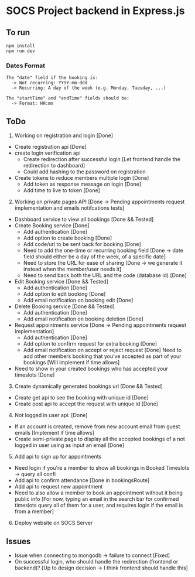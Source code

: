 # SOCS Project backend in Express.js 

## To run
```
npm install
npm run dev
```

### Dates Format
```
The "date" field if the booking is:
  -> Not recurring: YYYY-mm-ddd
  -> Recurring: A day of the week (e.g. Monday, Tuesday, ...)

The "startTime" and "endTime" fields should be:
  -> Format: HH:mm
```

## ToDo
1) Working on registration and login [Done]
  - Create registration api [Done]
  - create login verification api 
    - Create redirection after successful login [Let frontend handle the redirection to dashboard]
    - Could add hashing to the password on registration
  - Create tokens to reduce members multiple login [Done]
    - Add token as response message on login [Done]
    - Add time to live to token [Done]

2) Working on private pages API [Done -> Pending appointments request implementation and emails notifcations tests]
  - Dashboard service to view all bookings [Done && Tested]
  - Create Booking service [Done]
    - Add authentication [Done]
    - Add option to create booking [Done]
    - Add code/url to be sent back for booking [Done]
    - Need to add the one-time or recurring booking field [Done -> date field should either be a day of the week, of a specific date]
    - Need to store the URL for ease of sharing [Done -> we generate it instead when the member/user needs it]
    - Need to send back both the URL and the code (database id) [Done]
  - Edit Booking service [Done && Tested]
    - Add authentication [Done]
    - Add option to edit booking [Done]
    - Add email notification on booking edit [Done]
  - Delete Booking service [Done && Tested]
    - Add authentication [Done]
    - Add email notification on booking deletion [Done]
  - Request appointments service [Done -> Pending appointments request implementation]
    - Add authentication [Done]
    - Add option to confirm request for extra booking [Done]
    - Add email notification on accept or reject request [Done] Need to add other members booking that you've accepted as part of your bookings [Will implement if time allows]
  - Need to show in your created bookings who has accepted your timeslots [Done]

3) Create dynamically generated bookings url [Done && Tested]
  - Create get api to see the booking with unique id [Done]
  - Create post api to accept the request with unique id [Done]

4) Not logged in user api: [Done]
  - If an account is created, remove from new account email from guest emails [Implement if time allows]
  - Create semi-private page to display all the accepted bookings of a not logged in user using as input an email [Done]

5) Add api to sign up for appointments 
  - Need login if you're a member to show all bookings in Booked Timeslots -> query all confi
  - Add api to confirm attendance [Done in bookingsRoute]
  - Add api to request new appointment
  - Need to also allow a member to book an appointment without it being public info [For now, typing an email in the search bar for confirmed timeslots query all of them for a user, and requires login if the email is from a member]

6) Deploy website on SOCS Server

## Issues
- Issue when connecting to mongodb -> failure to connect [Fixed]
- On successful login, who should handle the redirection (frontend or backend)? [Up to design decision -> I think frontend should handle this]
